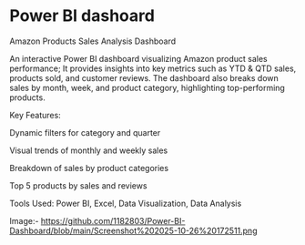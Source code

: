 # Power BI dashoard

 Amazon Products Sales Analysis Dashboard

An interactive Power BI dashboard visualizing Amazon product sales performance;
It provides insights into key metrics such as YTD & QTD sales, products sold, and customer reviews. The dashboard also breaks down sales by month, week, and product category, highlighting top-performing products.

Key Features:

Dynamic filters for category and quarter

Visual trends of monthly and weekly sales

Breakdown of sales by product categories

Top 5 products by sales and reviews

Tools Used: Power BI, Excel, Data Visualization, Data Analysis

Image:-
https://github.com/1182803/Power-BI-Dashboard/blob/main/Screenshot%202025-10-26%20172511.png

